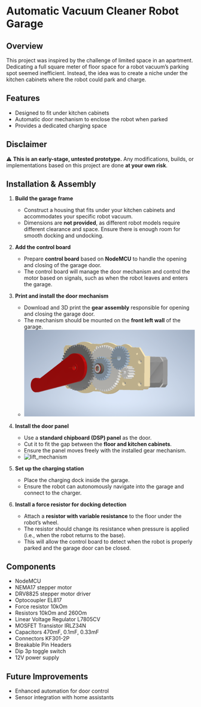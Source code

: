 # Automatic Vacuum Cleaner Robot Garage  

## Overview  
This project was inspired by the challenge of limited space in an apartment. Dedicating a full square meter of floor space for a robot vacuum’s parking spot seemed inefficient. Instead, the idea was to create a niche under the kitchen cabinets where the robot could park and charge.  

## Features  
- Designed to fit under kitchen cabinets  
- Automatic door mechanism to enclose the robot when parked  
- Provides a dedicated charging space  

## Disclaimer  
⚠ **This is an early-stage, untested prototype.** Any modifications, builds, or implementations based on this project are done **at your own risk**.  

## Installation & Assembly  
1. **Build the garage frame**  
   - Construct a housing that fits under your kitchen cabinets and accommodates your specific robot vacuum.  
   - Dimensions are **not provided**, as different robot models require different clearance and space. Ensure there is enough room for smooth docking and undocking.  

2. **Add the control board**
   - Prepare **control board** based on **NodeMCU** to handle the opening and closing of the garage door.
   - The control board will manage the door mechanism and control the motor based on signals, such as when the robot leaves and enters the garage.  

3. **Print and install the door mechanism**  
   - Download and 3D print the **gear assembly** responsible for opening and closing the garage door.  
   - The mechanism should be mounted on the **front left wall** of the garage.  
   - ![Gear Assembly](https://github.com/sakonyshev/robot-garage/blob/master/image/gear_assembly2.png)  

4. **Install the door panel**  
   - Use a **standard chipboard (DSP) panel** as the door.  
   - Cut it to fit the gap between the **floor and kitchen cabinets**.
   - Ensure the panel moves freely with the installed gear mechanism.
   -  ![lift_mechanism](https://github.com/user-attachments/assets/a8b29e8f-14ab-4984-ab09-4146fb103be0)

5. **Set up the charging station**  
   - Place the charging dock inside the garage.  
   - Ensure the robot can autonomously navigate into the garage and connect to the charger.

6. **Install a force resistor for docking detection**  
   - Attach a **resistor with variable resistance** to the floor under the robot’s wheel.  
   - The resistor should change its resistance when pressure is applied (i.e., when the robot returns to the base).  
   - This will allow the control board to detect when the robot is properly parked and the garage door can be closed.  


## Components  
- NodeMCU  
- NEMA17 stepper motor
- DRV8825 stepper motor driver
- Optocoupler EL817
- Force resistor 10kOm
- Resistors 10kOm and 260Om
- Linear Voltage Regulator L7805CV
- MOSFET Transistor IRLZ34N
- Capacitors 470mF, 0.1mF, 0.33mF
- Connectors KF301-2P
- Breakable Pin Headers
- Dip 3p toggle switch
- 12V power supply

## Future Improvements  
- Enhanced automation for door control  
- Sensor integration with home assistants
